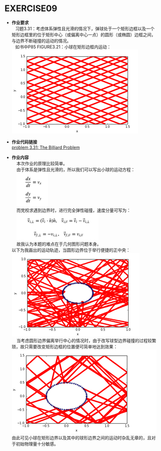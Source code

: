 EXERCISE09
=======

 - **作业要求**  
    习题3.31：考虑体系弹性且光滑的情况下，弹球处于一个矩形边框以及一个矩形边框里的位于矩形中心（或偏离中心一点）的圆形（或椭圆）边框之间，与边界不断碰撞的运动的情况。          
    如书中P85 FIGURE3.21：小球在矩形边框内运动：      
    ![figure3.21](https://github.com/Pu-ZH/compuationalphysics_N2014301020017/blob/master/EXERCISE09/homework09-5.png)    
       
 - **作业代码链接**  
     [problem 3.31: The Billiard Problem](https://github.com/Pu-ZH/compuationalphysics_N2014301020017/blob/master/EXERCISE09/homework09.py)   
      
       
 - **作业内容**    
     本次作业的原理比较简单。   
     由于体系是弹性且光滑的，所以我们可以写出小球的运动方程：     
     ![1](https://github.com/Pu-ZH/compuationalphysics_N2014301020017/blob/master/EXERCISE09/homework09-3.png)     
     而党校求遇到边界时，进行完全弹性碰撞，速度分量可写为：        
     ![1](https://github.com/Pu-ZH/compuationalphysics_N2014301020017/blob/master/EXERCISE09/homework09-4.png)       
     故我认为本题的难点在于几何图形问题本身。      
     以下为我画出的运动轨迹，当圆形边界位于举行便捷的正中央：    
     ![2](https://github.com/Pu-ZH/compuationalphysics_N2014301020017/blob/master/EXERCISE09/homework09-1.png)      
     当考虑圆形边界偏离举行中心的情况时，由于改写球型边界碰撞的过程较繁琐，故只需要改变矩形边框的位置便可简单地达到效果：         
     ![3](https://github.com/Pu-ZH/compuationalphysics_N2014301020017/blob/master/EXERCISE09/homework09-2.png)      
     由此可见小球在矩形边界以及其中的球形边界之间的运动时杂乱无章的，且对于初始物理量十分敏感。
